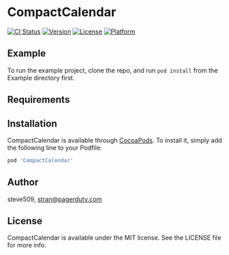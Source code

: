 # CompactCalendar

[![CI Status](https://img.shields.io/travis/steve509/CompactCalendar.svg?style=flat)](https://travis-ci.org/steve509/CompactCalendar)
[![Version](https://img.shields.io/cocoapods/v/CompactCalendar.svg?style=flat)](https://cocoapods.org/pods/CompactCalendar)
[![License](https://img.shields.io/cocoapods/l/CompactCalendar.svg?style=flat)](https://cocoapods.org/pods/CompactCalendar)
[![Platform](https://img.shields.io/cocoapods/p/CompactCalendar.svg?style=flat)](https://cocoapods.org/pods/CompactCalendar)

## Example

To run the example project, clone the repo, and run `pod install` from the Example directory first.

## Requirements

## Installation

CompactCalendar is available through [CocoaPods](https://cocoapods.org). To install
it, simply add the following line to your Podfile:

```ruby
pod 'CompactCalendar'
```

## Author

steve509, stran@pagerduty.com

## License

CompactCalendar is available under the MIT license. See the LICENSE file for more info.
